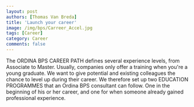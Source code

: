 ```yaml
---
layout: post
authors: [Thomas Van Breda]
title: 'Launch your career'
image: /img/bps/Carreer_Accel.jpg
tags: [Career]
category: Career
comments: false
---
```


The ORDINA BPS CAREER PATH defines several experience levels, from Associate to Master. Usually, companies only offer a training when you're a young graduate. We want to give potential and existing colleagues the chance to level up during their career. We therefore set up two EDUCATION PROGRAMMES that an Ordina BPS consultant can follow. One in the beginning of his or her career, and one for when someone already gained professional experience.

